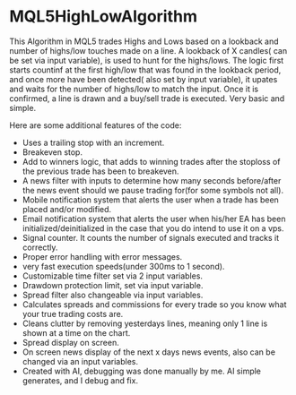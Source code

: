 # MQL5HighLowAlgorithm
This Algorithm in MQL5 trades Highs and Lows based on a lookback and number of highs/low touches made on a line.
A lookback of X candles( can be set via input variable), is used to hunt for the highs/lows.
The logic first starts countinf at the first high/low that was found in the lookback period, and once more have been detected( also set by input variable), it upates and waits for the number of highs/low to match the input.
Once it is confirmed, a line is drawn and a buy/sell trade is executed.
Very basic and simple.

Here are some additional features of the code:
* Uses a trailing stop with an increment.
* Breakeven stop.
* Add to winners logic, that adds to winning trades after the stoploss of the previous trade has been to breakeven.
* A news filter with inputs to determine how many seconds before/after the news event should we pause trading for(for some symbols not all).
* Mobile notification system that alerts the user when a trade has been placed and/or modified.
* Email notification system that alerts the user when his/her EA has been initialized/deinitialized in the case that you do intend to use it on a vps.
* Signal counter. It counts the number of signals executed and tracks it correctly.
* Proper error handling with error messages.
* very fast execution speeds(under 300ms to 1 second).
* Customizable time filter set via 2 input variables.
* Drawdown protection limit, set via input variable.
* Spread filter also changeable via input variables.
* Calculates spreads and commissions for every trade so you know what your true trading costs are.
* Cleans clutter by removing yesterdays lines, meaning only 1 line is shown at a time on the chart.
* Spread display on screen.
* On screen news display of the next x days news events, also can be changed via an input variables.
* Created with AI, debugging was done manually by me. AI simple generates, and I debug and fix.
